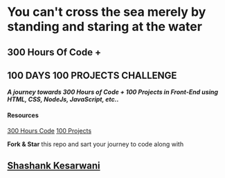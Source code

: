 # You can't cross the sea merely by standing and staring at the water

## 300 Hours Of Code +
## 100 DAYS 100 PROJECTS CHALLENGE

***A journey towards 300 Hours of Code + 100 Projects in Front-End using HTML, CSS, NodeJs, JavaScript, etc..***

#### Resources

[300 Hours Code](https://www.freecodecamp.org/learn/)
[100 Projects](https://www.florin-pop.com/blog/2019/09/100-days-100-projects/)

**Fork & Star** this repo and sart your journey to code along with

## [Shashank Kesarwani](https://github.com/amshashank)
